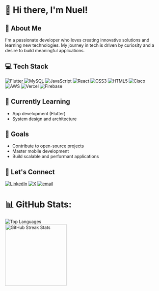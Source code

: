 # 👋 Hi there, I'm Nuel!

## 🚀 About Me
I'm a passionate developer who loves creating innovative solutions and learning new technologies. My journey in tech is driven by curiosity and a desire to build meaningful applications.

## 💻 Tech Stack
![Flutter](https://img.shields.io/badge/Flutter-%2302569B.svg?style=for-the-badge&logo=Flutter&logoColor=white) ![MySQL](https://img.shields.io/badge/mysql-4479A1.svg?style=for-the-badge&logo=mysql&logoColor=white) ![JavaScript](https://img.shields.io/badge/javascript-%23323330.svg?style=for-the-badge&logo=javascript&logoColor=%23F7DF1E) ![React](https://img.shields.io/badge/react-%2320232a.svg?style=for-the-badge&logo=react&logoColor=%2361DAFB) ![CSS3](https://img.shields.io/badge/css3-%231572B6.svg?style=for-the-badge&logo=css3&logoColor=white) ![HTML5](https://img.shields.io/badge/html5-%23E34F26.svg?style=for-the-badge&logo=html5&logoColor=white) ![Cisco](https://img.shields.io/badge/cisco-%23049fd9.svg?style=for-the-badge&logo=cisco&logoColor=black) ![AWS](https://img.shields.io/badge/AWS-%23FF9900.svg?style=for-the-badge&logo=amazon-aws&logoColor=white) ![Vercel](https://img.shields.io/badge/vercel-%23000000.svg?style=for-the-badge&logo=vercel&logoColor=white) ![Firebase](https://img.shields.io/badge/firebase-a08021?style=for-the-badge&logo=firebase&logoColor=ffcd34)

## 🌱 Currently Learning
- App development (Flutter)
- System design and architecture

  

## 🎯 Goals
- Contribute to open-source projects
- Master mobile development
- Build scalable and performant applications

## 🤝 Let's Connect
[![LinkedIn](https://img.shields.io/badge/LinkedIn-%230077B5.svg?logo=linkedin&logoColor=white)](https://linkedin.com/in/www.linkedin.com/in/kelechi-nwankwoala-29b297285) [![X](https://img.shields.io/badge/X-black.svg?logo=X&logoColor=white)](https://x.com/https://x.com/kelechixx?s=11) [![email](https://img.shields.io/badge/Email-D14836?logo=gmail&logoColor=white)](mailto:nwankwoala3@gmail.com) 


# 📊 GitHub Stats:

  <img src="https://github-readme-stats.vercel.app/api/top-langs/?username=nuel232&theme=github_dark_dimmed&hide_border=true&include_all_commits=false&count_private=false&layout=compact" alt="Top Languages"/><br>
  <img src="https://nirzak-streak-stats.vercel.app/?user=nuel232&theme=github_dark_dimmed&hide_border=true" alt="GitHub Streak Stats" height="200"/>




